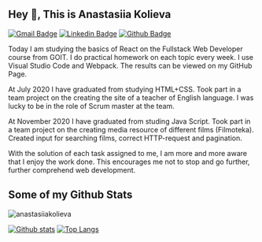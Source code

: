 ## Hey 👋, This is Anastasiia Kolieva
[![Gmail Badge](https://img.shields.io/badge/-nastya1110@gmail.com-c14438?style=flat&logo=Gmail&logoColor=white&link=mailto:nastya1110@gmail.com)](mailto:nastya1110@gmail.com) 
[![Linkedin Badge](https://img.shields.io/badge/-anastasiiakolieva-0072b1?style=flat&logo=Linkedin&logoColor=white&link=https://www.linkedin.com/in/anastasiiakolieva/)](https://www.linkedin.com/in/anastasiiakolieva/) [![Github Badge](https://img.shields.io/badge/-anastasiiakolieva-grey?style=flat&logo=github&logoColor=white&link=https://github.com/anastasiiakolieva/)](https://www.github.com/anastasiiakolieva/) <p align='left'>Today I am studying the basics of React on the Fullstack Web Developer course from GOIT.
I do practical homework on each topic every week. I use Visual Studio Code and Webpack. The results can be viewed on my GitHub Page.

At July 2020 I have graduated from studying HTML+CSS.
Took part in a team project on the creating the site of a teacher of English language. I was lucky to be in the role of Scrum master at the team.

At November 2020 I have graduated from studing Java Script.
Took part in a team project on the creating media resource of different films (Filmoteka). Created input for searching films, correct HTTP-request and pagination.

With the solution of each task assigned to me, I am more and more aware that I enjoy the work done. This encourages me not to stop and go further, further comprehend web development.</p>
## Some of my Github Stats
<p align=left> <img src=https://komarev.com/ghpvc/?username=anastasiiakolieva alt=anastasiiakolieva /> </p>

[![Github stats](https://github-readme-stats.vercel.app/api?username=anastasiiakolieva&show_icons=true&include_all_commits=true)](https://github.com/anastasiiakolieva/github-readme-stats)
[![Top Langs](https://github-readme-stats.vercel.app/api/top-langs/?username=anastasiiakolieva&layout=compact)](https://github.com/anastasiiakolieva/github-readme-stats)
